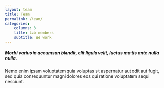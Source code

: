 ```yaml
---
layout: team
title: Team
permalink: /team/
categories:
    columns: 3
    title: Lab members
    subtitle: We work
---
```


##### Morbi varius in accumsan blandit, elit ligula velit, luctus mattis ante nulla nulla.

Nemo enim ipsam voluptatem quia voluptas sit aspernatur aut odit aut fugit, sed quia consequuntur magni dolores eos qui ratione voluptatem sequi nesciunt.

